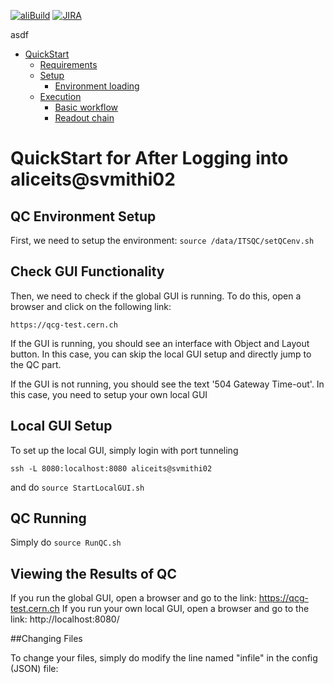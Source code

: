 [![aliBuild](https://img.shields.io/badge/aliBuild-dashboard-lightgrey.svg)](https://alisw.cern.ch/dashboard/d/000000001/main-dashboard?orgId=1&var-storagename=All&var-reponame=All&var-checkname=build%2FQualityControl%2Fo2-dataflow%2F0&var-upthreshold=30m&var-minuptime=30)
[![JIRA](https://img.shields.io/badge/JIRA-Report%20issue-blue.svg)](https://alice.its.cern.ch/jira/secure/CreateIssue.jspa?pid=11201&issuetype=1)

asdf

<!--TOC generated with https://github.com/ekalinin/github-markdown-toc-->
<!--./gh-md-toc --insert /path/to/README.md-->
<!--ts-->
   * [QuickStart](#quickstart)
      * [Requirements](#requirements)
      * [Setup](#setup)
         * [Environment loading](#environment-loading)
      * [Execution](#execution)
         * [Basic workflow](#basic-workflow)
         * [Readout chain](#readout-chain)


<!-- Added by: bvonhall, at:  -->

<!--te-->

# QuickStart for After Logging into aliceits@svmithi02 

## QC Environment Setup

First, we need to setup the environment: `source /data/ITSQC/setQCenv.sh`

## Check GUI Functionality 

Then, we need to check if the global GUI is running. To do this, open a browser and click on the following link:

`https://qcg-test.cern.ch`

If the GUI is running, you should see an interface with Object and Layout button. In this case, you can skip the local GUI setup and directly jump to the QC part.

If the GUI is not running, you should see the text '504 Gateway Time-out'. In this case, you need to setup your own local GUI


## Local GUI Setup


To set up the local GUI, simply login with port tunneling 

`ssh -L 8080:localhost:8080 aliceits@svmithi02`

and do `source StartLocalGUI.sh`



## QC Running

Simply do `source RunQC.sh`


## Viewing the Results of QC

If you run the global GUI, open a browser and go to the link: https://qcg-test.cern.ch
If you run your own local GUI, open a browser and go to the link: http://localhost:8080/


##Changing Files

To change your files, simply do modify the line named "infile" in the config (JSON) file:  

